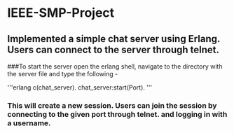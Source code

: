 # IEEE-SMP-Project
## Implemented a simple chat server using Erlang. Users can connect to the server through telnet.

###To start the server open the erlang shell, navigate to the directory with the server file and type the following - 

'''erlang
  c(chat_server).
  chat_server:start(Port).
'''  

### This will create a new session. Users can join the session by connecting to the given port through telnet. and logging in with a username.
 
